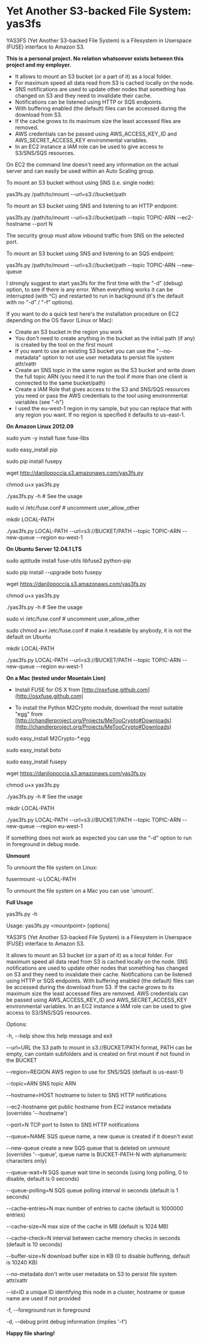 # Yet Another S3-backed File System: yas3fs

YAS3FS (Yet Another S3-backed File System) is a Filesystem in Userspace (FUSE) interface to Amazon S3.

**This is a personal project. No relation whatsoever exists between this project and my employer.**

* It allows to mount an S3 bucket (or a part of it) as a local folder.
* For maximum speed all data read from S3 is cached locally on the node.
* SNS notifications are used to update other nodes that something has changed on S3 and they need to invalidate their cache.
* Notifications can be listened using HTTP or SQS endpoints.
* With buffering enabled (the default) files can be accessed during the download from S3.
* If the cache grows to its maximum size the least accessed files are removed.
* AWS credentials can be passed using AWS\_ACCESS\_KEY\_ID and AWS\_SECRET\_ACCESS\_KEY environmental variables.
* In an EC2 instance a IAM role can be used to give access to S3/SNS/SQS resources.

On EC2 the command line doesn't need any information on the actual server and can easily be used within an Auto Scaling group.

To mount an S3 bucket without using SNS (i.e. single node):

yas3fs.py /path/to/mount --url=s3://bucket/path 

To mount an S3 bucket using SNS and listening to an HTTP endpoint:

yas3fs.py /path/to/mount --url=s3://bucket/path --topic TOPIC-ARN --ec2-hostname --port N

The security group must allow inbound traffic from SNS on the selected port.

To mount an S3 bucket using SNS and listening to an SQS endpoint:

yas3fs.py /path/to/mount --url=s3://bucket/path --topic TOPIC-ARN --new-queue

I strongly suggest to start yas3fs for the first time with the "-d" (debug) option, to see if there is any error. When everything works it can be interrupted (with ^C) and restarted to run in background (it's the default with no "-d" / "-f" options).

If you want to do a quick test here's the installation procedure on EC2 depending on the OS flavor (Linux or Mac):

* Create an S3 bucket in the region you work
* You don't need to create anything in the bucket as the initial path (if any) is created by the tool on the first mount
* If you want to use an existing S3 bucket you can use the "--no-metadata" option to not use user metadata to persist file system attr/xattr
* Create an SNS topic in the same region as the S3 bucket and write down the full topic ARN (you need it to run the tool if more than one client is connected to the same bucket/path)
* Create a IAM Role that gives access to the S3 and SNS/SQS resources you need or pass the AWS credentials to the tool using environmental variables (see "-h")
* I used the eu-west-1 region in my sample, but you can replace that with any region you want. If no region is specified it defaults to us-east-1.

**On Amazon Linux 2012.09**

sudo yum -y install fuse fuse-libs

sudo easy_install pip

sudo pip install fusepy

wget http://danilopoccia.s3.amazonaws.com/yas3fs.py

chmod u+x yas3fs.py

./yas3fs.py -h # See the usage

sudo vi /etc/fuse.conf # uncomment user_allow_other

mkdir LOCAL-PATH

./yas3fs.py LOCAL-PATH --url=s3://BUCKET/PATH --topic TOPIC-ARN --new-queue --region eu-west-1

**On Ubuntu Server 12.04.1 LTS**

sudo aptitude install fuse-utils libfuse2 python-pip

sudo pip install --upgrade boto fusepy

wget https://danilopoccia.s3.amazonaws.com/yas3fs.py

chmod u+x yas3fs.py

./yas3fs.py -h # See the usage

sudo vi /etc/fuse.conf  # uncomment user_allow_other

sudo chmod a+r /etc/fuse.conf # make it readable by anybody, it is not the default on Ubuntu

mkdir LOCAL-PATH

./yas3fs.py LOCAL-PATH --url=s3://BUCKET/PATH --topic TOPIC-ARN --new-queue --region eu-west-1

**On a Mac (tested under Mountain Lion)**

- Install FUSE for OS X from [http://osxfuse.github.com](http://osxfuse.github.com)

- To install the Python M2Crypto module, download the most suitable "egg" from [http://chandlerproject.org/Projects/MeTooCrypto#Downloads](http://chandlerproject.org/Projects/MeTooCrypto#Downloads)

sudo easy_install M2Crypto-*.egg

sudo easy_install boto

sudo easy_install fusepy

wget https://danilopoccia.s3.amazonaws.com/yas3fs.py

chmod u+x yas3fs.py

./yas3fs.py -h # See the usage

mkdir LOCAL-PATH

./yas3fs.py LOCAL-PATH --url=s3://BUCKET/PATH --topic TOPIC-ARN --new-queue --region eu-west-1

If something does not work as expected you can use the "-d" option to run in foreground in debug mode.

**Unmount**

To unmount the file system on Linux:

fusermount -u LOCAL-PATH

To unmount the file system on a Mac you can use 'umount'.

**Full Usage**

yas3fs.py -h

Usage: yas3fs.py &lt;mountpoint&gt; [options]

YAS3FS (Yet Another S3-backed File System) is a Filesystem in Userspace (FUSE) interface to Amazon S3.

It allows to mount an S3 bucket (or a part of it) as a local folder.
For maximum speed all data read from S3 is cached locally on the node.
SNS notifications are used to update other nodes that something has changed on S3 and they need to invalidate their cache.
Notifications can be listened using HTTP or SQS endpoints.
With buffering enabled (the default) files can be accessed during the download from S3.
If the cache grows to its maximum size the least accessed files are removed.
AWS credentials can be passed using AWS\_ACCESS\_KEY\_ID and AWS\_SECRET\_ACCESS\_KEY environmental variables.
In an EC2 instance a IAM role can be used to give access to S3/SNS/SQS resources.

Options:

  -h, --help         show this help message and exit

  --url=URL          the S3 path to mount in s3://BUCKET/PATH format, PATH can
                     be empty, can contain subfolders and is created on first
                     mount if not found in the BUCKET

  --region=REGION    AWS region to use for SNS/SQS (default is us-east-1)

  --topic=ARN        SNS topic ARN

  --hostname=HOST    hostname to listen to SNS HTTP notifications

  --ec2-hostname     get public hostname from EC2 instance metadata (overrides
                     '--hostname')

  --port=N           TCP port to listen to SNS HTTP notifications

  --queue=NAME       SQS queue name, a new queue is created if it doesn't
                     exist

  --new-queue        create a new SQS queue that is deleted on unmount
                     (overrides '--queue', queue name is BUCKET-PATH-N with
                     alphanumeric characters only)

  --queue-wait=N     SQS queue wait time in seconds (using long polling, 0 to
                     disable, default is 0 seconds)

  --queue-polling=N  SQS queue polling interval in seconds (default is 1
                     seconds)

  --cache-entries=N  max number of entries to cache (default is 1000000
                     entries)

  --cache-size=N     max size of the cache in MB (default is 1024 MB)

  --cache-check=N    interval between cache memory checks in seconds (default
                     is 10 seconds)

  --buffer-size=N    download buffer size in KB (0 to disable buffering,
                     default is 10240 KB)

  --no-metadata      don't write user metadata on S3 to persist file system
                     attr/xattr

  --id=ID            a unique ID identifying this node in a cluster, hostname
                     or queue name are used if not provided

  -f, --foreground   run in foreground

  -d, --debug        print debug information (implies '-f')


**Happy file sharing!**

